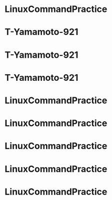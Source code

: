 # LinuxCommandPractice
# T-Yamamoto-921
# T-Yamamoto-921
# T-Yamamoto-921
# LinuxCommandPractice
# LinuxCommandPractice
# LinuxCommandPractice
# LinuxCommandPractice
# LinuxCommandPractice
